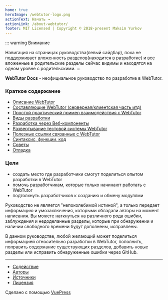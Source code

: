 ```yaml
---
home: true
heroImage: /webtutor-logo.png
actionText: Начать →
actionLink: /about-webtutor/
footer: MIT Licensed | Copyright © 2018-present Maksim Yurkov
---
```


::: warning Внимание

Навигация на страницах руководства(левый сайдбар), пока не поддерживает вложенность разделов(находится в разработке) и все вложенные в родительские разделы сейчас видимы и находятся на одном уровне с родительскими.
:::

**WebTutor Docs** - неофициальное руководство по разработке в WebTutor.

### Краткое содержание

* [Описание WebTutor](/about-webtutor/)
* [Составляющие WebTutor (серверная/клиентская часть итд)](/components-of-webtutor/) 
* [Простой практический пример взаимодействия с WebTutor](/some-practice/)
* [Виды разработки](/three-ways/)
* [Разработка через Веб-компоненты](/development-options/web-components/)
* [Развертывание тестовой системы WebTutor](/test-system/)
* [Полезные ссылки связанные с WebTutor](/useful-links/)
* [Синтаксис, функции, код](/code/)
* [Советы](/advice/)
* [Отладка](/debugging/)

### Цели

* создать место где разработчики смогут поделиться опытом разработки в WebTutor
* помочь разработчикам, которые только начинают работать с WebTutor
* подтолкнуть разработчиков к созданию и обмену модулями

Руководство не является "непоколебимой истиной", а только передает информацию и умозаключения, которыми обладали авторы на момент написания. Вы можете наткнуться на различного рода ошибки, заблуждения и недоделанные разделы, которые при обнаружении и наличии свободного времени будут дополнены, исправлены.

В данном руководстве, любой желающий может поделиться информацией относительно разработки в WebTutor, пополнить, поправить содержание существующих разделов, добавить новые разделы или исправить обнаруженные ошибки через GitHub.


***

* [Содействие](https://github.com/maksimyurkov/webtutor-docs/blob/master/CONTRIBUTING.md)
* [Авторы](https://github.com/maksimyurkov/webtutor-docs/blob/master/CONTRIBUTORS.md)
* [Источники](https://github.com/maksimyurkov/webtutor-docs/blob/master/SOURCES.md)
* [Лицензия](https://github.com/maksimyurkov/webtutor-docs/blob/master/LICENSE)

Сделано с помощью [VuePress](https://vuepress.vuejs.org/)